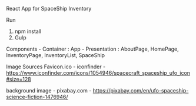React App for SpaceShip Inventory

Run
1. npm install
2. Gulp

Components
    - Container : App
    - Presentation : AboutPage, HomePage, InventoryPage, InventoryList, SpaceShip

Image Sources
Favicon.ico - iconfinder - https://www.iconfinder.com/icons/1054946/spacecraft_spaceship_ufo_icon#size=128

background image - pixabay.com - https://pixabay.com/en/ufo-spaceship-science-fiction-1476946/

